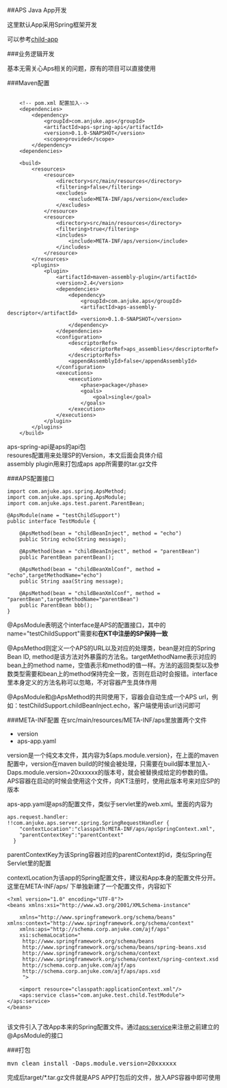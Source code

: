 
##APS Java App开发

这里默认App采用Spring框架开发

可以参考[child-app](http://git.corp.anjuke.com/_aps/java-aps/browse/master/aps-test-support/child-app)

###业务逻辑开发

基本无需关心Aps相关的问题，原有的项目可以直接使用

###Maven配置


```

	<!-- pom.xml 配置加入-->
	<dependencies>
		<dependency>
   			<groupId>com.anjuke.aps</groupId>
    		<artifactId>aps-spring-api</artifactId>
    		<version>0.1.0-SNAPSHOT</version>
    		<scope>provided</scope>
		</dependency>
	<dependencies>

	<build>
        <resources>
            <resource>
                <directory>src/main/resources</directory>
                <filtering>false</filtering>
                <excludes>
                    <exclude>META-INF/aps/version</exclude>
                </excludes>
            </resource>
            <resource>
                <directory>src/main/resources</directory>
                <filtering>true</filtering>
                <includes>
                    <include>META-INF/aps/version</include>
                </includes>
            </resource>
        </resources>
        <plugins>
            <plugin>
                <artifactId>maven-assembly-plugin</artifactId>
                <version>2.4</version>
                <dependencies>
                    <dependency>
                        <groupId>com.anjuke.aps</groupId>
                        <artifactId>aps-assembly-descriptor</artifactId>
                        <version>0.1.0-SNAPSHOT</version>
                    </dependency>
                </dependencies>
                <configuration>
                    <descriptorRefs>
                        <descriptorRef>aps_assemblies</descriptorRef>
                    </descriptorRefs>
                    <appendAssemblyId>false</appendAssemblyId>
                </configuration>
                <executions>
                    <execution>
                        <phase>package</phase>
                        <goals>
                            <goal>single</goal>
                        </goals>
                    </execution>
                </executions>
            </plugin>
        </plugins>
    </build>
```

aps-spring-api是aps的api包<br>
resoures配置用来处理SP的Version，本文后面会具体介绍<br>
assembly plugin用来打包成aps app所需要的tar.gz文件

###APS配置接口

```
import com.anjuke.aps.spring.ApsMethod;
import com.anjuke.aps.spring.ApsModule;
import com.anjuke.aps.test.parent.ParentBean;

@ApsModule(name = "testChildSupport")
public interface TestModule {

    @ApsMethod(bean = "childBeanInject", method = "echo")
    public String echo(String message);

    @ApsMethod(bean = "childBeanInject", method = "parentBean")
    public ParentBean parentBean();

    @ApsMethod(bean = "childBeanXmlConf", method = "echo",targetMethodName="echo")
    public String aaa(String message);

    @ApsMethod(bean = "childBeanXmlConf", method = "parentBean",targetMethodName="parentBean")
    public ParentBean bbb();
}
```
@ApsModule表明这个interface是APS的配置接口，其中的name="testChildSupport"需要和<b>在KT中注册的SP保持一致</b><br>

@ApsMethod则定义一个APS的URL以及对应的处理类，bean是对应的Spring Bean ID, method是该方法对外暴露的方法名。targetMethodName表示对应的bean上的method name，空值表示和method的值一样。方法的返回类型以及参数类型需要和bean上的method保持完全一致，否则在启动时会报错。interface里本身定义的方法名称可以忽略，不对容器产生具体作用

@ApsModule和@ApsMethod的共同使用下，容器会自动生成一个APS url，例如：testChildSupport.childBeanInject.echo，客户端使用该url访问即可

###META-INF配置
在src/main/resources/META-INF/aps里放置两个文件

* version
* aps-app.yaml

version是一个纯文本文件，其内容为${aps.module.version}，在上面的maven配置中，version在maven build的时候会被处理，只需要在build脚本里加入-Daps.module.version=20xxxxxx的版本号，就会被替换成给定的参数的值。APS容器在启动的时候会使用这个文件，向KT注册时，使用此版本号来对应SP的版本

aps-app.yaml是aps的配置文件，类似于servlet里的web.xml。里面的内容为

```
aps.request.handler: !!com.anjuke.aps.server.spring.SpringRequestHandler {
    "contextLocation":"classpath:META-INF/aps/apsSpringContext.xml",
    "parentContextKey":"parentContext"
  }

```

parentContextKey为该Spring容器对应的parentContext的id，类似Spring在Servlet里的配置

contextLocation为该app的Spring配置文件，建议和App本身的配置文件分开。这里在META-INF/aps/ 下单独新建了一个配置文件，内容如下

```
<?xml version="1.0" encoding="UTF-8"?>
<beans xmlns:xsi="http://www.w3.org/2001/XMLSchema-instance"

    xmlns="http://www.springframework.org/schema/beans" xmlns:context="http://www.springframework.org/schema/context"
    xmlns:aps="http://schema.corp.anjuke.com/ajf/aps"
    xsi:schemaLocation="
     http://www.springframework.org/schema/beans
     http://www.springframework.org/schema/beans/spring-beans.xsd
     http://www.springframework.org/schema/context
     http://www.springframework.org/schema/context/spring-context.xsd
     http://schema.corp.anjuke.com/ajf/aps
     http://schema.corp.anjuke.com/ajf/aps/aps.xsd
     ">

    <import resource="classpath:applicationContext.xml"/>
    <aps:service class="com.anjuke.test.child.TestModule"></aps:service>
</beans>


```
该文件引入了改App本来的Spring配置文件。通过<aps:service>来注册之前建立的@ApsModule的接口


###打包

<pre>
mvn clean install -Daps.module.version=20xxxxxx
</pre>
完成后target/*.tar.gz文件就是APS APP打包后的文件，放入APS容器中即可使用

